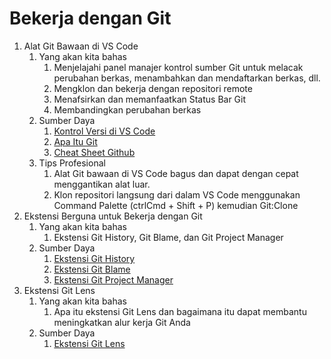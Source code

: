 # Bekerja dengan Git

1. Alat Git Bawaan di VS Code
    1. Yang akan kita bahas
        1. Menjelajahi panel manajer kontrol sumber Git untuk melacak perubahan berkas, menambahkan dan mendaftarkan berkas, dll.
        2. Mengklon dan bekerja dengan repositori remote
        3. Menafsirkan dan memanfaatkan Status Bar Git
        4. Membandingkan perubahan berkas
    2. Sumber Daya
        1. [Kontrol Versi di VS Code](https://code.visualstudio.com/docs/editor/versioncontrol)
        2. [Apa Itu Git](https://git-scm.com/video/what-is-git)
        3. [Cheat Sheet Github](https://services.github.com/on-demand/downloads/github-git-cheat-sheet.pdf)
    3. Tips Profesional
        1. Alat Git bawaan di VS Code bagus dan dapat dengan cepat menggantikan alat luar.
        2. Klon repositori langsung dari dalam VS Code menggunakan Command Palette (ctrlCmd + Shift + P) kemudian Git:Clone
2. Ekstensi Berguna untuk Bekerja dengan Git
    1. Yang akan kita bahas
        1. Ekstensi Git History, Git Blame, dan Git Project Manager
    2. Sumber Daya
        1. [Ekstensi Git History](https://marketplace.visualstudio.com/items?itemName=donjayamanne.githistory)
        2. [Ekstensi Git Blame](https://marketplace.visualstudio.com/items?itemName=waderyan.gitblame)
        3. [Ekstensi Git Project Manager](https://marketplace.visualstudio.com/items?itemName=felipecaputo.git-project-manager)
3. Ekstensi Git Lens
    1. Yang akan kita bahas
        1. Apa itu ekstensi Git Lens dan bagaimana itu dapat membantu meningkatkan alur kerja Git Anda
    2. Sumber Daya
        1. [Ekstensi Git Lens](https://marketplace.visualstudio.com/items?itemName=eamodio.gitlens)
